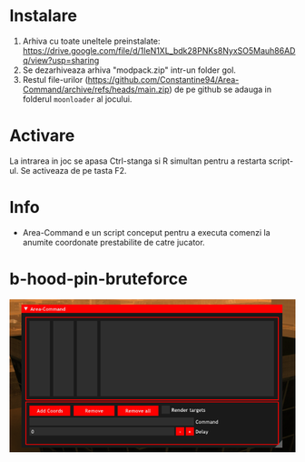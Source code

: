 # Instalare
1. Arhiva cu toate uneltele preinstalate: https://drive.google.com/file/d/1IeN1XL_bdk28PNKs8NyxSO5Mauh86ADq/view?usp=sharing
2. Se dezarhiveaza arhiva "modpack.zip" intr-un folder gol.
3. Restul file-urilor (https://github.com/Constantine94/Area-Command/archive/refs/heads/main.zip) de pe github se adauga in folderul `moonloader` al jocului.

# Activare
La intrarea in joc se apasa Ctrl-stanga si R simultan pentru a restarta script-ul.
Se activeaza de pe tasta F2.

# Info
- Area-Command e un script conceput pentru a executa comenzi la anumite coordonate prestabilite de catre jucator. 

# b-hood-pin-bruteforce
![alt text](https://raw.githubusercontent.com/Constantine94/Area-Command/main/area-command.png)
